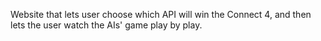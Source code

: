 Website that lets user choose which API will win the Connect 4, and then lets the user watch the AIs' game play by play. 
